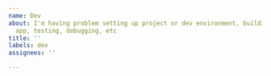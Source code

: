 ```yaml
---
name: Dev
about: I'm having problem setting up project or dev environment, building or running
  app, testing, debugging, etc
title: ''
labels: dev
assignees: ''

---
```



